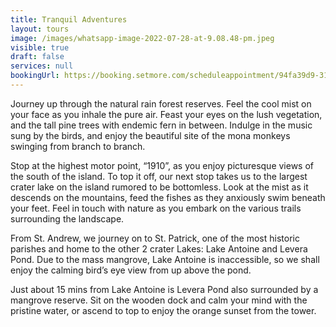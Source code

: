 ```yaml
---
title: Tranquil Adventures
layout: tours
image: /images/whatsapp-image-2022-07-28-at-9.08.48-pm.jpeg
visible: true
draft: false
services: null
bookingUrl: https://booking.setmore.com/scheduleappointment/94fa39d9-3139-41a9-b47e-20d34c9be61f/services/7362d41b-604a-4c84-a85e-70da231a54d1?source=settings
---
```


Journey up through the natural rain forest reserves. Feel the cool mist on your face as you inhale the pure air. Feast your eyes on the lush vegetation, and the tall pine trees with endemic fern in between. Indulge in the music sung by the birds, and enjoy the beautiful site of the mona monkeys swinging from branch to branch.

Stop at the highest motor point, “1910”, as you enjoy picturesque views of the south of the island. To top it off, our next stop takes us to the largest crater lake on the island rumored to be bottomless. Look at the mist as it descends on the mountains, feed the fishes as they anxiously swim beneath your feet. Feel in touch with nature as you embark on the various trails surrounding the landscape.

From St. Andrew, we journey on to St. Patrick, one of the most historic parishes and home to the other 2 crater Lakes: Lake Antoine and Levera Pond. Due to the mass mangrove, Lake Antoine is inaccessible, so we shall enjoy the calming bird’s eye view from up above the pond.

Just about 15 mins from Lake Antoine is Levera Pond also surrounded by a mangrove reserve. Sit on the wooden dock and calm your mind with the pristine water, or ascend to top to enjoy the orange sunset from the tower.
